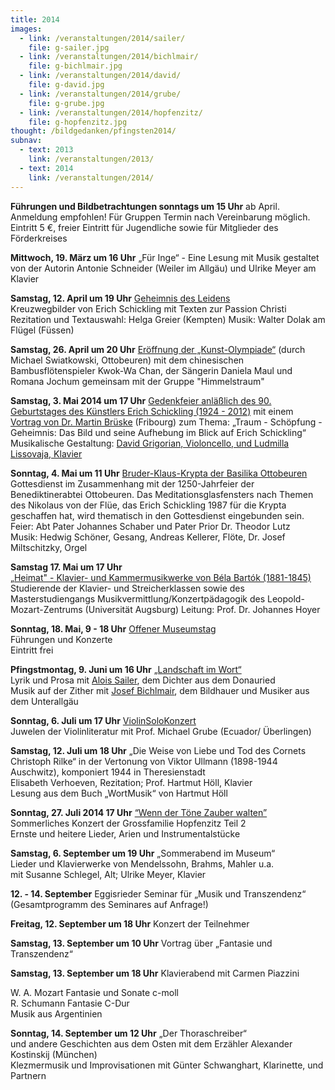 ```yaml
---
title: 2014
images:
  - link: /veranstaltungen/2014/sailer/
    file: g-sailer.jpg
  - link: /veranstaltungen/2014/bichlmair/
    file: g-bichlmair.jpg
  - link: /veranstaltungen/2014/david/
    file: g-david.jpg
  - link: /veranstaltungen/2014/grube/
    file: g-grube.jpg
  - link: /veranstaltungen/2014/hopfenzitz/
    file: g-hopfenzitz.jpg
thought: /bildgedanken/pfingsten2014/
subnav:
  - text: 2013
    link: /veranstaltungen/2013/
  - text: 2014
    link: /veranstaltungen/2014/
---
```

 **Führungen und Bildbetrachtungen sonntags um 15 Uhr** ab April.   
Anmeldung empfohlen! Für Gruppen Termin nach Vereinbarung möglich.  Eintritt 5 €, freier Eintritt für Jugendliche sowie für Mitglieder des Förderkreises**Mittwoch, 19. März um 16 Uhr** „Für Inge“ - Eine Lesung mit Musikgestaltet von der Autorin Antonie Schneider (Weiler im Allgäu)und Ulrike Meyer am Klavier**Samstag, 12. April um 19 Uhr** [Geheimnis des Leidens](/veranstaltungen/2014/kreuzweg/)    Kreuzwegbilder von Erich Schickling mit Texten zur Passion Christi  Rezitation und Textauswahl: Helga Greier (Kempten)Musik: Walter Dolak am Flügel (Füssen)**Samstag, 26. April um 20 Uhr** [Eröffnung der „Kunst-Olympiade“](/veranstaltungen/2014/swiatkowski/) (durch Michael Swiatkowski, Ottobeuren) mit dem chinesischen Bambusflötenspieler Kwok-Wa Chan, der Sängerin Daniela Maul und Romana Jochum gemeinsam mit der Gruppe "Himmelstraum"**Samstag, 3. Mai 2014 um 17 Uhr** 
[Gedenkfeier anläßlich des 90. Geburtstages des Künstlers Erich Schickling (1924 - 2012)](/veranstaltungen/2014/gedenkfeier/)mit einem [Vortrag von Dr. Martin Brüske](/veranstaltungen/2014/gedenkfeier/noichl1/) (Fribourg) zum Thema:„Traum - Schöpfung - Geheimnis: Das Bild und seine Aufhebung im Blick auf Erich Schickling“Musikalische Gestaltung: [David Grigorian, Violoncello, und Ludmilla Lissovaja, Klavier](/veranstaltungen/2014/gedenkfeier/noichl2/)                                                                                                                                                                                                                                                                                                                                                                                                                **Sonntag, 4. Mai um 11 Uhr** [Bruder-Klaus-Krypta der Basilika Ottobeuren](/veranstaltungen/2014/krypta-ott/)
Gottesdienst im Zusammenhang mit der 1250-Jahrfeier der Benediktinerabtei Ottobeuren. Das Meditationsglasfensters nach Themen des Nikolaus von der Flüe, das Erich Schickling 1987 für die Krypta geschaffen hat, wird thematisch in den Gottesdienst eingebunden sein.Feier: Abt Pater Johannes Schaber und Pater Prior Dr. Theodor Lutz  
Musik: Hedwig Schöner, Gesang, Andreas Kellerer, Flöte, Dr. Josef Miltschitzky, Orgel**Samstag 17. Mai um 17 Uhr**  [„Heimat" - Klavier- und Kammermusikwerke von Béla Bartók (1881-1845)](/veranstaltungen/2014/bartok/)  Studierende der Klavier- und Streicherklassen sowie des Masterstudiengangs Musikvermittlung/Konzertpädagogik des Leopold-Mozart-Zentrums (Universität Augsburg)
Leitung: Prof. Dr. Johannes Hoyer

**Sonntag, 18. Mai, 9 - 18 Uhr**
[Offener Museumstag](/veranstaltungen/2014/museumstag/)  
Führungen und Konzerte  
Eintritt frei**Pfingstmontag, 9. Juni um 16 Uhr** [„Landschaft im Wort“](/veranstaltungen/2014/sailer/sailerplakat/)  Lyrik und Prosa mit [Alois Sailer](/veranstaltungen/2014/sailer/), dem Dichter aus dem Donauried    Musik auf der Zither mit [Josef Bichlmair](/veranstaltungen/2014/bichlmair/), dem Bildhauer und Musiker aus dem Unterallgäu**Sonntag, 6. Juli um 17 Uhr** [ViolinSoloKonzert](/veranstaltungen/2014/grube/)   Juwelen der Violinliteratur mit Prof. Michael Grube (Ecuador/ Überlingen)

**Samstag, 12. Juli um 18 Uhr**
„Die Weise von Liebe und Tod des Cornets Christoph Rilke“ in der Vertonung von Viktor Ullmann (1898-1944 Auschwitz), komponiert 1944 in Theresienstadt  
Elisabeth Verhoeven, Rezitation;   Prof. Hartmut Höll, Klavier  
Lesung aus dem Buch „WortMusik“ von Hartmut Höll
**Sonntag, 27. Juli 2014 17 Uhr** [“Wenn der Töne Zauber walten”](/veranstaltungen/2014/hopfenzitz/)  Sommerliches Konzert der Grossfamilie Hopfenzitz Teil 2  Ernste und heitere Lieder, Arien und Instrumentalstücke**Samstag, 6. September um 19 Uhr** „Sommerabend im Museum“  Lieder und Klavierwerke von Mendelssohn, Brahms, Mahler u.a.  mit Susanne Schlegel, Alt; Ulrike Meyer, Klavier**12. - 14. September** Eggisrieder Seminar für „Musik und Transzendenz“  (Gesamtprogramm des Seminares auf Anfrage!)**Freitag, 12. September um 18 Uhr** Konzert der Teilnehmer
**Samstag, 13. September um 10 Uhr** Vortrag über „Fantasie und Transzendenz“  **Samstag, 13. September um 18 Uhr** Klavierabend mit Carmen Piazzini
  W. A. Mozart		Fantasie und Sonate c-moll  R. Schumann		Fantasie C-Dur  Musik aus Argentinien

**Sonntag, 14. September um 12 Uhr** „Der Thoraschreiber“   
und andere Geschichten aus dem Osten mit dem Erzähler Alexander Kostinskij (München)  
Klezmermusik und Improvisationen mit Günter Schwanghart, Klarinette, und Partnern
